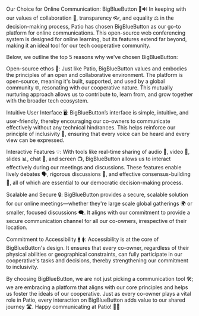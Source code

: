 Our Choice for Online Communication: BigBlueButton 🔵🔊
In keeping with our values of collaboration 🤝, transparency 👓, and equality ⚖️ in the decision-making process, Patio has chosen BigBlueButton as our go-to platform for online communications. This open-source web conferencing system is designed for online learning, but its features extend far beyond, making it an ideal tool for our tech cooperative community.

Below, we outline the top 5 reasons why we've chosen BigBlueButton:

Open-source ethos 📖: Just like Patio, BigBlueButton values and embodies the principles of an open and collaborative environment. The platform is open-source, meaning it's built, supported, and used by a global community 🌐, resonating with our cooperative nature. This mutually nurturing approach allows us to contribute to, learn from, and grow together with the broader tech ecosystem.

Intuitive User Interface 🖥️: BigBlueButton’s interface is simple, intuitive, and user-friendly, thereby encouraging our co-owners to communicate effectively without any technical hindrances. This helps reinforce our principle of inclusivity 🌈, ensuring that every voice can be heard and every view can be expressed.

Interactive Features 💡: With tools like real-time sharing of audio 🎵, video 🎥, slides 📊, chat 💬, and screen 📺, BigBlueButton allows us to interact effectively during our meetings and discussions. These features enable lively debates 🗣️, rigorous discussions 💭, and effective consensus-building 👥, all of which are essential to our democratic decision-making process.

Scalable and Secure 🔒: BigBlueButton provides a secure, scalable solution for our online meetings—whether they're large scale global gatherings 🌍 or smaller, focused discussions 🗨️. It aligns with our commitment to provide a secure communication channel for all our co-owners, irrespective of their location.

Commitment to Accessibility 🚹 🚺: Accessibility is at the core of BigBlueButton's design. It ensures that every co-owner, regardless of their physical abilities or geographical constraints, can fully participate in our cooperative's tasks and decisions, thereby strengthening our commitment to inclusivity.

By choosing BigBlueButton, we are not just picking a communication tool 🛠️; we are embracing a platform that aligns with our core principles and helps us foster the ideals of our cooperative. Just as every co-owner plays a vital role in Patio, every interaction on BigBlueButton adds value to our shared journey 🛣️. Happy communicating at Patio! 🚀🎈

